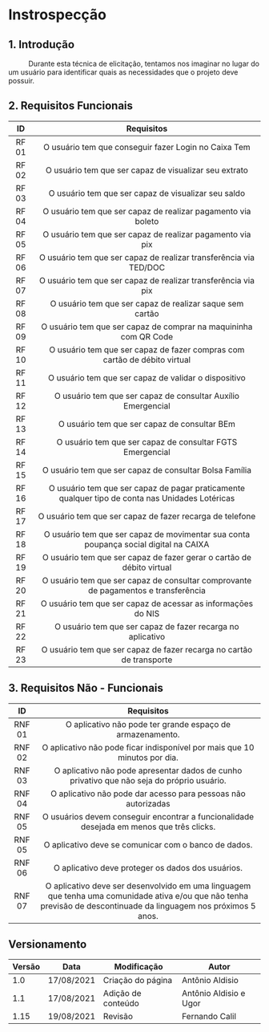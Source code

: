 # Instrospecção

## 1. Introdução


<p style="text-indent: 40px; align = "justify"> Durante esta técnica de elicitação, tentamos nos imaginar no lugar do um usuário para identificar quais as necessidades que o projeto deve possuir. </p>

## 2. Requisitos Funcionais

<center>

| ID | Requisitos | 
|:--:|:--:|
| RF 01 | O usuário tem que conseguir fazer Login no Caixa Tem | 
| RF 02 | O usuário tem que ser capaz de visualizar seu extrato | 
| RF 03 | O usuário tem que ser capaz de visualizar seu saldo | 
| RF 04 | O usuário tem que ser capaz de realizar pagamento via boleto  | 
| RF 05 | O usuário tem que ser capaz de realizar pagamento via pix  | 
| RF 06 | O usuário tem que ser capaz de realizar transferência via TED/DOC  | 
| RF 07 | O usuário tem que ser capaz de realizar transferência via pix  | 
| RF 08 | O usuário tem que ser capaz de realizar saque sem cartão  | 
| RF 09 | O usuário tem que ser capaz de comprar na maquininha com QR Code | 
| RF 10 | O usuário tem que ser capaz de fazer compras com cartão de débito virtual | 
| RF 11 | O usuário tem que ser capaz de validar o dispositivo | 
| RF 12 | O usuário tem que ser capaz de consultar Auxílio Emergencial| 
| RF 13 | O usuário tem que ser capaz de consultar BEm | 
| RF 14 | O usuário tem que ser capaz de consultar FGTS Emergencial | 
| RF 15 | O usuário tem que ser capaz de consultar Bolsa Família| 
| RF 16 | O usuário tem que ser capaz de pagar praticamente qualquer tipo de conta nas Unidades Lotéricas| 
| RF 17 | O usuário tem que ser capaz de fazer recarga de telefone| 
| RF 18 | O usuário tem que ser capaz de movimentar sua conta poupança social digital na CAIXA |
| RF 19 | O usuário tem que ser capaz de fazer gerar o cartão de débito virtual | 
| RF 20 | O usuário tem que ser capaz de consultar comprovante de pagamentos e transferência | 
| RF 21 | O usuário tem que ser capaz de acessar as informaçōes do NIS | 
| RF 22 | O usuário tem que ser capaz de fazer recarga no aplicativo | 
| RF 23 | O usuário tem que ser capaz de fazer recarga no cartão de transporte | 





</center>


## 3. Requisitos Não - Funcionais

<center>

| ID | Requisitos | 
|:--:|:--:|
| RNF 01 | O aplicativo não pode ter grande espaço de armazenamento. | 
| RNF 02 | O aplicativo não pode ficar indisponível por mais que 10 minutos por dia. | 
| RNF 03 | O aplicativo não pode apresentar dados de cunho privativo que não seja do próprio usuário. | 
| RNF 04 | O aplicativo não pode dar acesso para pessoas não autorizadas | 
| RNF 05 | O usuários devem conseguir encontrar a funcionalidade desejada em menos que três clicks. |
| RNF 05 | O aplicativo deve se comunicar com o banco de dados.|
| RNF 06 | O aplicativo deve proteger os dados dos usuários.|
| RNF 07 | O aplicativo deve ser desenvolvido em uma linguagem que tenha uma comunidade ativa e/ou que não tenha previsão de descontinuade da linguagem nos próximos 5 anos.|

</center>

<!--
## Bibliografia <a id="Bibliografia"></a>
<p style="text-indent: 20px; align = "justify"> [1] Brum, Bruno; Pena, Leandro. Engenharia de Requisitos – Técnicas. Brasil, 27 abr. 2011. Disponível em <https://brunobrum.wordpress.com/2011/04/27/principais-tecnicas-de-levantamento-de-requisitos-de-sistemas/> Acessado em 17/08/21 </p>
-->

## Versionamento

<center>

| Versão | Data | Modificação | Autor |
|--|--|--|--|
| 1.0 | 17/08/2021 | Criação do página | Antônio Aldisio |
| 1.1 | 17/08/2021 | Adição de conteúdo | Antônio Aldisio e Ugor |
| 1.15 | 19/08/2021 | Revisão | Fernando Calil |


</center>